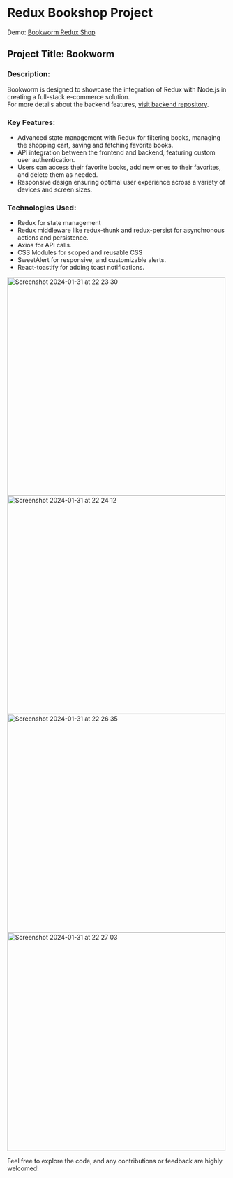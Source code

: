 # Redux Bookshop Project

Demo: [Bookworm Redux Shop](https://booksworm-redux-shop-git-main-annasolovykh.vercel.app)

## Project Title: Bookworm

### Description:
Bookworm is designed to showcase the integration of Redux with Node.js in creating a full-stack e-commerce solution. 
<br/>
For more details about the backend features, [visit backend repository](https://github.com/AnnaSolovykh/bookworm-backend).

### Key Features:

+ Advanced state management with Redux for filtering books, managing the shopping cart, saving and fetching favorite books.
+ API integration between the frontend and backend, featuring custom user authentication. 
+ Users can access their favorite books, add new ones to their favorites, and delete them as needed.
+ Responsive design ensuring optimal user experience across a variety of devices and screen sizes.

### Technologies Used:

+ Redux for state management
+ Redux middleware like redux-thunk and redux-persist for asynchronous actions and persistence.
+ Axios for API calls.
+ CSS Modules for scoped and reusable CSS
+ SweetAlert for responsive, and customizable alerts.
+ React-toastify for adding toast notifications.

<img width="500" alt="Screenshot 2024-01-31 at 22 23 30" src="https://github.com/AnnaSolovykh/booksworm-redux-shop/assets/114008959/aadb34d0-cc83-4c87-911f-cd54c9405054">
<img width="500" alt="Screenshot 2024-01-31 at 22 24 12" src="https://github.com/AnnaSolovykh/booksworm-redux-shop/assets/114008959/9d0854b9-9a2a-4b1b-bff0-0f98d0b2fb4a">
<img width="500" alt="Screenshot 2024-01-31 at 22 26 35" src="https://github.com/AnnaSolovykh/booksworm-redux-shop/assets/114008959/8ca5e63a-6307-480e-8ae5-74b79143de39">
<img width="500" alt="Screenshot 2024-01-31 at 22 27 03" src="https://github.com/AnnaSolovykh/booksworm-redux-shop/assets/114008959/ede31e80-5254-42d9-8c54-6a744d891ca6">

Feel free to explore the code, and any contributions or feedback are highly welcomed!
